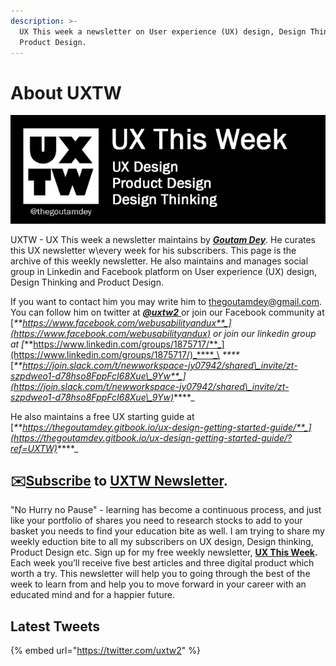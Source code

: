 ```yaml
---
description: >-
  UX This week a newsletter on User experience (UX) design, Design Thinking and
  Product Design.
---
```


# About UXTW

![](.gitbook/assets/uxtw-header.jpg)

UXTW - UX This week a newsletter maintains by [_**Goutam Dey**_](https://www.linkedin.com/company/thegoutamdey). He  curates this UX newsletter w\every week for his subscribers. This page is the archive of this weekly newsletter. He also maintains and manages  social group in Linkedin and Facebook platform on User experience (UX) design, Design Thinking and Product Design.&#x20;

If you want to contact him you may write him to  [thegoutamdey@gmail.com](mailto:thegoutamdey@gmail.com). You can follow him on twitter at [_**@uxtw2**_ ](https://twitter.com/uxtw2)or join our Facebook community at [_**https://www.facebook.com/webusabilityandux**_](https://www.facebook.com/webusabilityandux) or join our linkedin group at [_**https://www.linkedin.com/groups/1875717/**_](https://www.linkedin.com/groups/1875717/)_****_\
_****_[_**https://join.slack.com/t/newworkspace-jy07942/shared\_invite/zt-szpdweo1-d78hso8FppFcI68Xue\_9Yw**_](https://join.slack.com/t/newworkspace-jy07942/shared\_invite/zt-szpdweo1-d78hso8FppFcI68Xue\_9Yw)_****_

He also maintains a free UX starting guide at [_**https://thegoutamdey.gitbook.io/ux-design-getting-started-guide/**_](https://thegoutamdey.gitbook.io/ux-design-getting-started-guide/?ref=UXTW)_****_

## :envelope:[Subscribe](https://gmail.us17.list-manage.com/subscribe?u=1b23fd286b43ac36e4acba123\&id=0009036f95) to [UXTW Newsletter](https://gmail.us17.list-manage.com/subscribe?u=1b23fd286b43ac36e4acba123\&id=0009036f95).&#x20;

"No Hurry no Pause" - learning has become a continuous process, and just like your portfolio of shares you need to research stocks to add to your basket you needs to find your education bite as well. I am trying to share my weekly eduction bite to all my subscribers on UX design, Design thinking, Product Design etc.  Sign up for my free weekly newsletter, [**UX This Week**](https://gmail.us17.list-manage.com/subscribe?u=1b23fd286b43ac36e4acba123\&id=0009036f95)**.** Each week you’ll receive five best articles and three digital product which worth a try. This newsletter will help you to going through the best of the week to learn from and help you to move forward in your career with an educated mind and for a  happier future.

## Latest Tweets

{% embed url="https://twitter.com/uxtw2" %}

